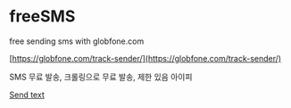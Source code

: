 # freeSMS
free sending sms with globfone.com


[https://globfone.com/track-sender/](https://globfone.com/track-sender/)

SMS 무료 발송, 크롤링으로 무료 발송, 제한 있음 아이피 

[Send text](https://globfone.com/send-text/)
